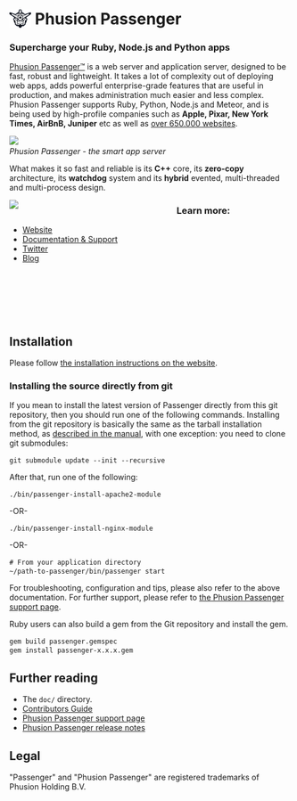 # <img src="images/passenger_logo.svg" alt="passenger logo" style="margin-bottom: -.2em; width: 1.4em"> Phusion Passenger
<h3>Supercharge your Ruby, Node.js and Python apps</h3>

[Phusion Passenger™](https://www.phusionpassenger.com/) is a web server and application server, designed to be fast, robust and lightweight. It takes a lot of complexity out of deploying web apps, adds powerful enterprise-grade features that are useful in production, and makes administration much easier and less complex. Phusion Passenger supports Ruby, Python, Node.js and Meteor, and is being used by high-profile companies such as **Apple, Pixar, New York Times, AirBnB, Juniper** etc as well as [over 650.000 websites](http://trends.builtwith.com/Web-Server/Phusion-Passenger).

<a href="http://vimeo.com/phusionnl/review/80475623/c16e940d1f"><img src="https://github.com/phusion/passenger/blob/updated_readme/images/justin.png" height="500"></a><br><em>Phusion Passenger - the smart app server</em>

What makes it so fast and reliable is its <strong>C++</strong> core, its <strong>zero-copy</strong> architecture, its <strong>watchdog</strong> system and its <strong>hybrid</strong> evented, multi-threaded and multi-process design.</p>

<img src="https://github.com/phusion/passenger/blob/updated_readme/images/spark.png" align="left" width="300">

### Learn more:
- [Website](https://www.phusionpassenger.com/)
- [Documentation &amp; Support](https://www.phusionpassenger.com/support)
- [Twitter](https://twitter.com/phusion_nl)
- [Blog](http://blog.phusion.nl/)

<br/><br/><br/><br/><br/>

## Installation

Please follow [the installation instructions on the website](https://www.phusionpassenger.com/library/install/).

### Installing the source directly from git

If you mean to install the latest version of Passenger directly from this git repository, then you should run one of the following commands. Installing from the git repository is basically the same as the tarball installation method, as [described in the manual](https://www.phusionpassenger.com/library/install/), with one exception: you need to clone git submodules:

    git submodule update --init --recursive

After that, run one of the following:

    ./bin/passenger-install-apache2-module

-OR-

    ./bin/passenger-install-nginx-module

-OR-

    # From your application directory
    ~/path-to-passenger/bin/passenger start

For troubleshooting, configuration and tips, please also refer to the above documentation. For further support, please refer to [the Phusion Passenger support page](https://www.phusionpassenger.com/support).

Ruby users can also build a gem from the Git repository and install the gem.

    gem build passenger.gemspec
    gem install passenger-x.x.x.gem

## Further reading

 * The `doc/` directory.
 * [Contributors Guide](https://github.com/phusion/passenger/blob/master/CONTRIBUTING.md)
 * [Phusion Passenger support page](https://www.phusionpassenger.com/support)
 * [Phusion Passenger release notes](https://blog.phusion.nl/tag/passenger-releases/)

## Legal

"Passenger" and "Phusion Passenger" are registered trademarks of Phusion Holding B.V.
